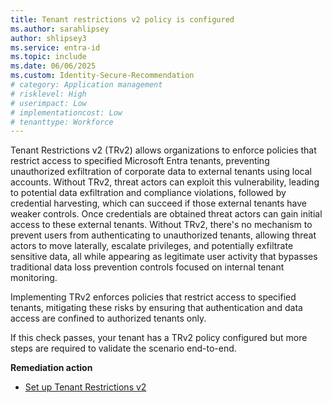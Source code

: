 ```yaml
---
title: Tenant restrictions v2 policy is configured
ms.author: sarahlipsey
author: shlipsey3
ms.service: entra-id
ms.topic: include
ms.date: 06/06/2025
ms.custom: Identity-Secure-Recommendation
# category: Application management
# risklevel: High
# userimpact: Low
# implementationcost: Low
# tenanttype: Workforce
---
```

Tenant Restrictions v2 (TRv2) allows organizations to enforce policies that restrict access to specified Microsoft Entra tenants, preventing unauthorized exfiltration of corporate data to external tenants using local accounts. Without TRv2, threat actors can exploit this vulnerability, leading to potential data exfiltration and compliance violations, followed by credential harvesting, which can succeed if those external tenants have weaker controls. Once credentials are obtained threat actors can gain initial access to these external tenants. Without TRv2, there's no mechanism to prevent users from authenticating to unauthorized tenants, allowing threat actors to move laterally, escalate privileges, and potentially exfiltrate sensitive data, all while appearing as legitimate user activity that bypasses traditional data loss prevention controls focused on internal tenant monitoring.

Implementing TRv2 enforces policies that restrict access to specified tenants, mitigating these risks by ensuring that authentication and data access are confined to authorized tenants only. 

If this check passes, your tenant has a TRv2 policy configured but more steps are required to validate the scenario end-to-end.

**Remediation action**
- [Set up Tenant Restrictions v2](../../external-id/tenant-restrictions-v2.md)